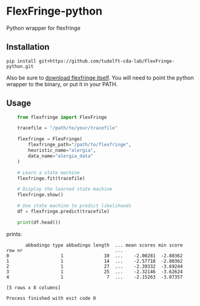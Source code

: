 # FlexFringe-python
Python wrapper for flexfringe

## Installation
```
pip install git+https://github.com/tudelft-cda-lab/FlexFringe-python.git
```

Also be sure to [download flexfringe itself](https://github.com/tudelft-cda-lab/FlexFringe/releases/tag/latest).
You will need to point the python wrapper to the binary, or put it in your PATH.

## Usage
```python
    from flexfringe import FlexFringe

    tracefile = "/path/to/your/tracefile"

    flexfringe = FlexFringe(
        flexfringe_path="/path/to/flexfringe",
        heuristic_name="alergia",
        data_name="alergia_data"
    )

    # Learn a state machine
    flexfringe.fit(tracefile)

    # Display the learned state machine
    flexfringe.show()

    # Use state machine to predict likelihoods
    df = flexfringe.predict(tracefile)

    print(df.head())
```

prints:
```
       abbadingo type abbadingo length  ... mean scores min score
row nr                                  ...                      
0                   1               10  ...    -2.00281  -2.80362
1                   1               14  ...    -2.57718  -2.80362
2                   1               27  ...    -2.39332  -3.69244
3                   1               25  ...    -2.32146  -3.62624
4                   1                7  ...    -2.15263  -3.07357

[5 rows x 8 columns]

Process finished with exit code 0

```